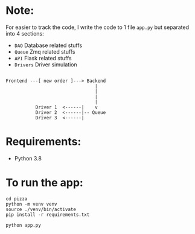 # Note:
For easier to track the code, I write the code to 1 file `app.py` but separated into 4 sections:
- `DAO` Database related stuffs
- `Queue` Zmq related stuffs
- `API` Flask related stuffs
- `Drivers` Driver simulation

```

Frontend ---[ new order ]---> Backend
                                 |
                                 |
                                 |
                                 |
           Driver 1  <------|    v
           Driver 2  <------|-- Queue
           Driver 3  <------|
```


# Requirements:
- Python 3.8

# To run the app:
```
cd pizza
python -m venv venv
source ./venv/bin/activate
pip install -r requirements.txt

python app.py
```